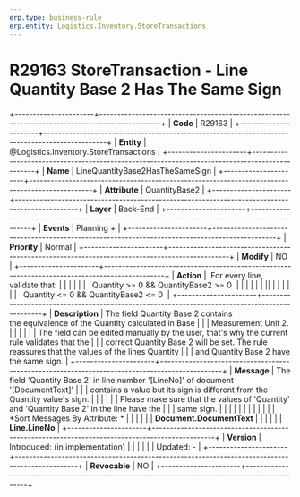 ```yaml
---
erp.type: business-rule
erp.entity: Logistics.Inventory.StoreTransactions
---
```


# R29163 StoreTransaction - Line Quantity Base 2 Has The Same Sign
+----------------------+-----------------------------------------------------------------------------------------------+
| **Code**             | R29163                                                                                        |
+----------------------+-----------------------------------------------------------------------------------------------+
| **Entity**           | @Logistics.Inventory.StoreTransactions                                                                              |
+----------------------+-----------------------------------------------------------------------------------------------+
| **Name**             | LineQuantityBase2HasTheSameSign                                                               |
+----------------------+-----------------------------------------------------------------------------------------------+
| **Attribute**        | QuantityBase2                                                                                 |
+----------------------+-----------------------------------------------------------------------------------------------+
| **Layer**            | Back-End                                                                                      |
+----------------------+-----------------------------------------------------------------------------------------------+
| **Events**           | Planning +                                                                                    |
+----------------------+-----------------------------------------------------------------------------------------------+
| **Priority**         | Normal                                                                                        |
+----------------------+-----------------------------------------------------------------------------------------------+
| **Modify**           | NO                                                                                            |
+----------------------+-----------------------------------------------------------------------------------------------+
| **Action**           |  For every line, validate that:                                                               |
|                      |                                                                                               |
|                      |   Quantity \>= 0 && QuantityBase2 \>= 0                                                       |
|                      |                                                                                               |
|                      | \|\|                                                                                          |
|                      |                                                                                               |
|                      |   Quantity \<= 0 && QuantityBase2 \<= 0                                                       |
+----------------------+-----------------------------------------------------------------------------------------------+
| **Description**      | The field Quantity Base 2 contains the equivalence of the Quantity calculated in Base         |
|                      | Measurement Unit 2.                                                                           |
|                      |                                                                                               |
|                      | The field can be edited manually by the user, that\'s why the current rule validates that the |
|                      | correct Quantity Base 2 will be set. The rule reassures that the values of the lines Quantity |
|                      | and Quantity Base 2 have the same sign.                                                       |
+----------------------+-----------------------------------------------------------------------------------------------+
| **Message**          | The field \'Quantity Base 2\' in line number \'\[LineNo\]\' of document \'\[DocumentText\]\'  |
|                      | contains a value but its sign is different from the Quantity value\'s sign.                   |
|                      |                                                                                               |
|                      | Please make sure that the values of \'Quantity\' and \'Quantity Base 2\' in the line have the |
|                      | same sign.                                                                                    |
|                      |                                                                                               |
|                      |                                                                                               |
|                      |                                                                                               |
|                      | *Sort Messages By Attribute: *                                                                |
|                      |                                                                                               |
|                      | **Document.DocumentText**                                                                     |
|                      |                                                                                               |
|                      | **Line.LineNo**                                                                               |
+----------------------+-----------------------------------------------------------------------------------------------+
| **Version**          | Introduced: (in implementation)                                                               |
|                      |                                                                                               |
|                      | Updated: -                                                                                    |
+----------------------+-----------------------------------------------------------------------------------------------+
| **Revocable**        | NO                                                                                            |
+----------------------+-----------------------------------------------------------------------------------------------+

  

  

  

